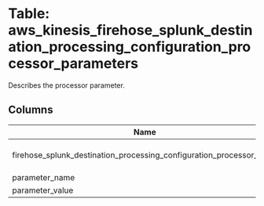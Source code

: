 
# Table: aws_kinesis_firehose_splunk_destination_processing_configuration_processor_parameters
Describes the processor parameter.
## Columns
| Name        | Type           | Description  |
| ------------- | ------------- | -----  |
|firehose_splunk_destination_processing_configuration_processor_cq_id|uuid|Unique CloudQuery ID of aws_kinesis_firehose_splunk_destination_processing_configuration_processors table (FK)|
|parameter_name|text|The name of the parameter.  This member is required.|
|parameter_value|text|The parameter value.  This member is required.|

